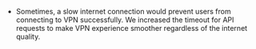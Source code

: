 * Sometimes, a slow internet connection would prevent users from connecting to VPN successfully. We increased the timeout for API requests to make VPN experience smoother regardless of the internet quality.
